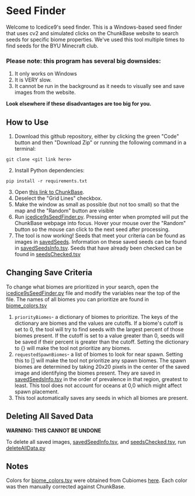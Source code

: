 # Seed Finder

Welcome to Icedice9's seed finder. This is a Windows-based seed finder that uses cv2 and simulated clicks on the ChunkBase website to search seeds for specific biome properties. We've used this tool multiple times to find seeds for the BYU Minecraft club.

### **Please note: this program has several big downsides:**
1. It only works on Windows
2. It is VERY slow.
3. It cannot be run in the background as it needs to visually see and save images from the website. 

**Look elsewhere if these disadvantages are too big for you.**

## How to Use
1. Download this github repository, either by clicking the green "Code" button and then "Download Zip" or running the following command in a terminal:
```
git clone <git link here>
```
2. Install Python dependencies:
```
pip install -r requirements.txt
```
3. Open [this link to ChunkBase](https://www.chunkbase.com/apps/biome-finder#seed=0&platform=java_1_21_5&dimension=overworld&x=0&z=0&zoom=0).
4. Deselect the "Grid Lines" checkbox. 
5. Make the window as small as possible (but not too small) so that the map and the "Random" button are visible
6. Run [icedice9sSeedFinder.py](./icedice9sSeedFinder.py). Pressing enter when prompted will put the ChunkBase webpage into focus. Hover your mouse over the "Random" button so the mouse can click to the next seed after processing.
7. The tool is now working! Seeds that meet your criteria can be found as images in [savedSeeds](./savedSeeds/). Information on these saved seeds can be found in [savedSeedsInfo.tsv](./savedSeedsInfo.tsv). Seeds that have already been checked can be found in [seedsChecked.tsv](./seedsChecked.tsv)

## Changing Save Criteria
To change what biomes are prioritized in your search, open the [icedice9sSeedFinder.py](./icedice9sSeedFinder.py) file and modify the variables near the top of the file. The names of all biomes you can prioritize are found in [biome_colors.tsv](./biome_colors.tsv)
1. `priorityBiomes`- a dictionary of biomes to prioritize. The keys of the dictionary are biomes and the values are cutoffs. If a biome's cutoff is set to 0, the tool will try to find seeds with the largest percent of those biomes present. If the cutoff is set to a value greater than 0, seeds will be saved if their percent is greater than the cutoff. Setting the dictionary to {} will make the tool not prioritize any biomes.
2. `requestedSpawnBiomes`- a list of biomes to look for near spawn. Setting this to [] will make the tool not prioritize any spawn biomes. The spawn biomes are determined by taking 20x20 pixels in the center of the saved image and identifying the biomes present. They are saved in [savedSeedsInfo.tsv](./savedSeedsInfo.tsv) in the order of prevalence in that region, greatest to least. This tool does not account for oceans at 0,0 which might affect spawn placement.
3. This tool automatically saves any seeds in which all biomes are present.

## Deleting All Saved Data
**WARNING: THIS CANNOT BE UNDONE**

To delete all saved images, [savedSeedInfo.tsv](./savedSeedInfo.tsv), and [seedsChecked.tsv](./seedsChecked.tsv), run [deleteAllData.py](./deleteAllData.py)

## Notes
Colors for [biome_colors.tsv](./biome_colors.tsv) were obtained from Cubiomes [here](https://github.com/Cubitect/cubiomes/blob/master/util.c#L454). Each color was then manually corrected against ChunkBase.